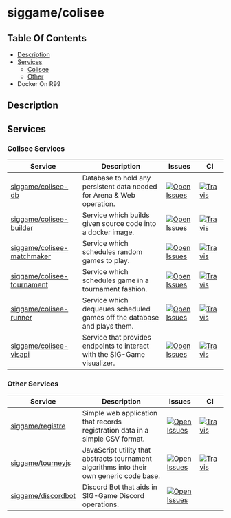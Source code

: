# siggame/colisee

## Table Of Contents
- [Description](#description)
- [Services](#services)
  - [Colisee](#colisee-services)
  - [Other](#other-services)
- Docker On R99

## Description

## Services
### Colisee Services
|Service|Description|Issues|CI|
|---|---|---|---|
|[siggame/colisee-db](https://github.com/siggame/colisee-db)|Database to hold any persistent data needed for Arena & Web operation.|[![Open Issues](https://img.shields.io/github/issues-raw/siggame/colisee-db.svg?style=flat-square)](http://github.com/siggame/colisee-db)|[![Travis](https://img.shields.io/travis/siggame/colisee-db.svg?style=flat-square)](https://travis-ci.org/siggame/colisee-db)|
|[siggame/colisee-builder](https://github.com/siggame/colisee-builder)|Service which builds given source code into a docker image.|[![Open Issues](https://img.shields.io/github/issues-raw/siggame/colisee-builder.svg?style=flat-square)](http://github.com/siggame/colisee-builder)|[![Travis](https://img.shields.io/travis/siggame/colisee-builder.svg?style=flat-square)](https://travis-ci.org/siggame/colisee-builder)|
|[siggame/colisee-matchmaker](https://github.com/siggame/colisee-matchmaker)|Service which schedules random games to play.|[![Open Issues](https://img.shields.io/github/issues-raw/siggame/colisee-matchmaker.svg?style=flat-square)](http://github.com/siggame/colisee-matchmaker)|[![Travis](https://img.shields.io/travis/siggame/colisee-matchmaker.svg?style=flat-square)](https://travis-ci.org/siggame/colisee-matchmaker)|
|[siggame/colisee-tournament](https://github.com/siggame/colisee-tournament)|Service which schedules game in a tournament fashion.|[![Open Issues](https://img.shields.io/github/issues-raw/siggame/colisee-tournament.svg?style=flat-square)](http://github.com/siggame/colisee-tournament)|[![Travis](https://img.shields.io/travis/siggame/colisee-tournament.svg?style=flat-square)](https://travis-ci.org/siggame/colisee-tournament)|
|[siggame/colisee-runner](https://github.com/siggame/colisee-runner)|Service which dequeues scheduled games off the database and plays them.|[![Open Issues](https://img.shields.io/github/issues-raw/siggame/colisee-runner.svg?style=flat-square)](http://github.com/siggame/colisee-runner)|[![Travis](https://img.shields.io/travis/siggame/colisee-runner.svg?style=flat-square)](https://travis-ci.org/siggame/colisee-runner)|
|[siggame/colisee-visapi](https://github.com/siggame/colisee-visapi)|Service that provides endpoints to interact with the SIG-Game visualizer.|[![Open Issues](https://img.shields.io/github/issues-raw/siggame/colisee-visapi.svg?style=flat-square)](http://github.com/siggame/colisee-visapi)|[![Travis](https://img.shields.io/travis/siggame/colisee-visapi.svg?style=flat-square)](https://travis-ci.org/siggame/colisee-visapi)|

### Other Services
|Service|Description|Issues|CI|
|---|---|---|---|
|[siggame/registre](https://github.com/siggame/registre)|Simple web application that records registration data in a simple CSV format.|[![Open Issues](https://img.shields.io/github/issues-raw/siggame/registre.svg?style=flat-square)](http://github.com/siggame/registre)|[![Travis](https://img.shields.io/travis/siggame/colisee-registre.svg?style=flat-square)](https://travis-ci.org/siggame/registre)|
|[siggame/tourneyjs](https://github.com/siggame/tourneyjs)|JavaScript utility that abstracts tournament algorithms into their own generic code base.|[![Open Issues](https://img.shields.io/github/issues-raw/siggame/tourneyjs.svg?style=flat-square)](http://github.com/siggame/tourneyjs)|[![Travis](https://img.shields.io/travis/siggame/tourneyjs.svg?style=flat-square)](https://travis-ci.org/siggame/tourneyjs)|
|[siggame/discordbot](https://github.com/siggame/discordbot)|Discord Bot that aids in SIG-Game Discord operations.|[![Open Issues](https://img.shields.io/github/issues-raw/siggame/discordbot.svg?style=flat-square)](http://github.com/siggame/discordbot)||

